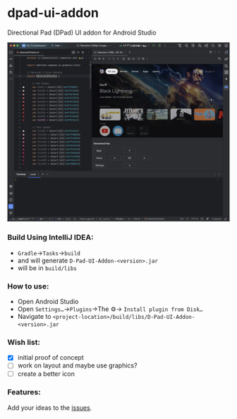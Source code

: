 # dpad-ui-addon
Directional Pad (DPad) UI addon for Android Studio

![DPad example](website/example_01.jpg)

### Build Using IntelliJ IDEA:

- `Gradle`->`Tasks`->`build` 
- and will generate `D-Pad-UI-Addon-<version>.jar` 
- will be in `build/libs` 

### How to use:

- Open Android Studio
- Open `Settings…`->`Plugins`->The ⚙️-> `Install plugin from Disk…`
- Navigate to `<project-location>/build/libs/D-Pad-UI-Addon-<version>.jar`


### Wish list:

- [x] initial proof of concept
- [ ] work on layout and maybe use graphics?
- [ ] create a better icon

### Features: 

Add your ideas to the [issues](https://github.com/nodinosaur/dpad-ui-addon/issues).